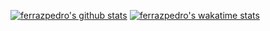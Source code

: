 <!--
**ferrazpedro/ferrazpedro** is a ✨ _special_ ✨ repository because its `README.md` (this file) appears on your GitHub profile.

Here are some ideas to get you started:

- 🔭 I’m currently working on ...
- 🌱 I’m currently learning ...
- 👯 I’m looking to collaborate on ...
- 🤔 I’m looking for help with ...
- 💬 Ask me about ...
- 📫 How to reach me: ...
- 😄 Pronouns: ...
- ⚡ Fun fact: ...
-->

[![ferrazpedro's github stats](https://github-readme-stats.vercel.app/api?username=ferrazpedro&show_icons=true&theme=gruvbox&count_private=true)](https://github.com/ferrazpedro)
[![ferrazpedro's wakatime stats](https://github-readme-stats.vercel.app/api/wakatime?username=ferrazpedro&layout=compact&theme=gruvbox)](https://wakatime.com/@ferrazpedro)
